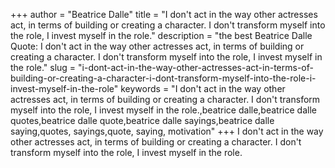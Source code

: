 +++
author = "Beatrice Dalle"
title = "I don't act in the way other actresses act, in terms of building or creating a character. I don't transform myself into the role, I invest myself in the role."
description = "the best Beatrice Dalle Quote: I don't act in the way other actresses act, in terms of building or creating a character. I don't transform myself into the role, I invest myself in the role."
slug = "i-dont-act-in-the-way-other-actresses-act-in-terms-of-building-or-creating-a-character-i-dont-transform-myself-into-the-role-i-invest-myself-in-the-role"
keywords = "I don't act in the way other actresses act, in terms of building or creating a character. I don't transform myself into the role, I invest myself in the role.,beatrice dalle,beatrice dalle quotes,beatrice dalle quote,beatrice dalle sayings,beatrice dalle saying,quotes, sayings,quote, saying, motivation"
+++
I don't act in the way other actresses act, in terms of building or creating a character. I don't transform myself into the role, I invest myself in the role.
